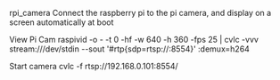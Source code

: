 rpi_camera
Connect the raspberry pi to the pi camera, and display on a screen automatically at boot

View Pi Cam
raspivid -o - -t 0 -hf -w 640 -h 360 -fps 25 | cvlc -vvv stream:///dev/stdin --sout '#rtp{sdp=rtsp://:8554}' :demux=h264

Start camera
cvlc -f  rtsp://192.168.0.101:8554/

